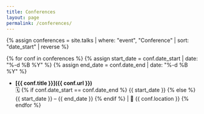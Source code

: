 ```yaml
---
title: Conferences
layout: page
permalink: /conferences/
---
```


{% assign conferences = site.talks | where: "event", "Conference" | sort: "date_start" | reverse %}

{% for conf in conferences %}
  {% assign start_date = conf.date_start | date: "%-d %B %Y" %}
  {% assign end_date = conf.date_end | date: "%-d %B %Y" %}
  - **[{{ conf.title }}]({{ conf.url }})**  
    🗓️ {% if conf.date_start == conf.date_end %}
      {{ start_date }}
    {% else %}
      {{ start_date }} – {{ end_date }}
    {% endif %} | 📍 {{ conf.location }}
{% endfor %}
